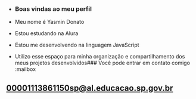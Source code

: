 - ### Boas vindas ao meu perfil
- Meu nome é Yasmin Donato

- Estou estudando na Alura
- Estou me desenvolvendo na linguagem JavaScript
- Utilizo esse espaço para minha organização e compartilhamento dos meus projetos desenvolvidos### Você pode entrar em contato comigo :mailbox

00001113861150sp@al.educacao.sp.gov.br
- 
